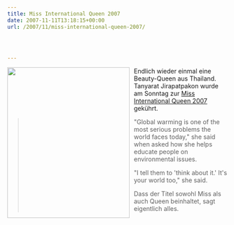 ```yaml
---
title: Miss International Queen 2007
date: 2007-11-11T13:18:15+00:00
url: /2007/11/miss-international-queen-2007/




---
```

<img src="//samui-samui.de/images/244.jpg" width="279" height="344" style="float:left;margin-right:10px;" />Endlich wieder einmal eine Beauty-Queen aus Thailand. Tanyarat Jirapatpakon wurde am Sonntag zur [Miss International Queen 2007][1] gekührt.

> "Global warming is one of the most serious problems the world faces today," she said when asked how she helps educate people on environmental issues.
>
> "I tell them to 'think about it.' It's your world too," she said.
>
> Dass der Titel sowohl Miss als auch Queen beinhaltet, sagt eigentlich alles.

 [1]: http://www.bangkokpost.com/breaking_news/breakingnews.php?id=123476
